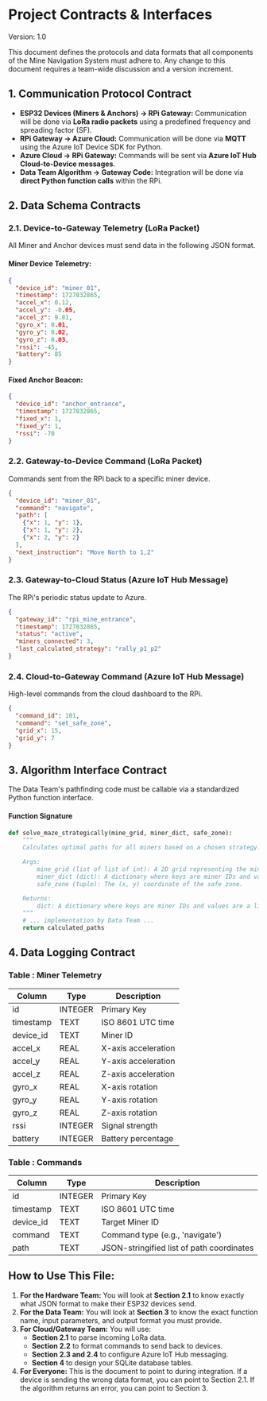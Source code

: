 # Project Contracts & Interfaces
Version: 1.0

This document defines the protocols and data formats that all components of the Mine Navigation System must adhere to. Any change to this document requires a team-wide discussion and a version increment.

## 1. Communication Protocol Contract

- **ESP32 Devices (Miners & Anchors) -> RPi Gateway:** Communication will be done via **LoRa radio packets** using a predefined frequency and spreading factor (SF).
- **RPi Gateway -> Azure Cloud:** Communication will be done via **MQTT** using the Azure IoT Device SDK for Python.
- **Azure Cloud -> RPi Gateway:** Commands will be sent via **Azure IoT Hub Cloud-to-Device messages**.
- **Data Team Algorithm -> Gateway Code:** Integration will be done via **direct Python function calls** within the RPi.

## 2. Data Schema Contracts

### 2.1. Device-to-Gateway Telemetry (LoRa Packet)

All Miner and Anchor devices must send data in the following JSON format.

#### Miner Device Telemetry:
```json
{
  "device_id": "miner_01",
  "timestamp": 1727832865,
  "accel_x": 0.12,
  "accel_y": -0.05,
  "accel_z": 9.81,
  "gyro_x": 0.01,
  "gyro_y": 0.02,
  "gyro_z": 0.03,
  "rssi": -45,
  "battery": 85
}
```

#### Fixed Anchor Beacon:
```json
{
  "device_id": "anchor_entrance",
  "timestamp": 1727832865,
  "fixed_x": 1,
  "fixed_y": 1,
  "rssi": -70
}
```

### 2.2. Gateway-to-Device Command (LoRa Packet)

Commands sent from the RPi back to a specific miner device.

```json
{
  "device_id": "miner_01",
  "command": "navigate",
  "path": [
    {"x": 1, "y": 1},
    {"x": 1, "y": 2},
    {"x": 2, "y": 2}
  ],
  "next_instruction": "Move North to 1,2"
}
```

### 2.3. Gateway-to-Cloud Status (Azure IoT Hub Message)

The RPi's periodic status update to Azure.

```json
{
  "gateway_id": "rpi_mine_entrance",
  "timestamp": 1727832865,
  "status": "active",
  "miners_connected": 3,
  "last_calculated_strategy": "rally_p1_p2"
}
```

### 2.4. Cloud-to-Gateway Command (Azure IoT Hub Message)

High-level commands from the cloud dashboard to the RPi.

```json
{
  "command_id": 101,
  "command": "set_safe_zone",
  "grid_x": 15,
  "grid_y": 7
}
```

## 3. Algorithm Interface Contract

The Data Team's pathfinding code must be callable via a standardized Python function interface.

#### Function Signature

```python
def solve_maze_strategically(mine_grid, miner_dict, safe_zone):
    """
    Calculates optimal paths for all miners based on a chosen strategy.

    Args:
        mine_grid (list of list of int): A 2D grid representing the mine. 0=path, 1=wall.
        miner_dict (dict): A dictionary where keys are miner IDs and values are their current grid coordinates (x, y).
        safe_zone (tuple): The (x, y) coordinate of the safe zone.

    Returns:
        dict: A dictionary where keys are miner IDs and values are a list of (x, y) tuples representing the path to the safe zone.
    """
    # ... implementation by Data Team ...
    return calculated_paths
```

## 4. Data Logging Contract

### Table : Miner Telemetry


| Column | Type | Description |
|--------|------|-------------|
| id | INTEGER | Primary Key | 
| timestamp | TEXT | ISO 8601 UTC time | 
| device_id | TEXT | Miner ID |
| accel_x | REAL | X-axis acceleration |
| accel_y | REAL | Y-axis acceleration |
| accel_z | REAL | Z-axis acceleration |
| gyro_x | REAL | X-axis rotation |
| gyro_y | REAL | Y-axis rotation |
| gyro_z | REAL | Z-axis rotation |
| rssi | INTEGER | Signal strength |
| battery | INTEGER | Battery percentage |


### Table : Commands


| Column | Type | Description |
|--------|------|-------------| 
| id | INTEGER | Primary Key |
| timestamp | TEXT | ISO 8601 UTC time |
| device_id | TEXT | Target Miner ID |
| command | TEXT | Command type (e.g., 'navigate') |
| path | TEXT | JSON-stringified list of path coordinates |


## How to Use This File:

1.  **For the Hardware Team:** You will look at **Section 2.1** to know exactly what JSON format to make their ESP32 devices send.
2.  **For the Data Team:** You will look at **Section 3** to know the exact function name, input parameters, and output format you must provide.
3.  **For Cloud/Gateway Team:** You will use:
    - **Section 2.1** to parse incoming LoRa data.
    - **Section 2.2** to format commands to send back to devices.
    - **Section 2.3 and 2.4** to configure Azure IoT Hub messaging.
    - **Section 4** to design your SQLite database tables.
4.  **For Everyone:** This is the document to point to during integration. If a device is sending the wrong data format, you can point to Section 2.1. If the algorithm returns an error, you can point to Section 3.



